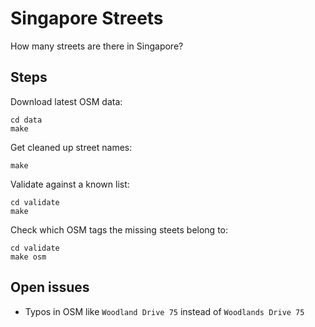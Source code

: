 # Singapore Streets

How many streets are there in Singapore?

## Steps

Download latest OSM data:

```
cd data
make
```

Get cleaned up street names:

```
make
```

Validate against a known list:

```
cd validate
make
```

Check which OSM tags the missing steets belong to:

```
cd validate
make osm
```

## Open issues

- Typos in OSM like `Woodland Drive 75` instead of `Woodlands Drive 75`
